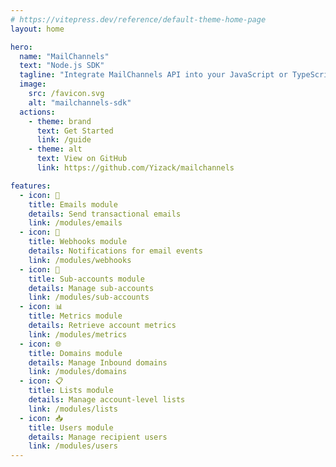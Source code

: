 ```yaml
---
# https://vitepress.dev/reference/default-theme-home-page
layout: home

hero:
  name: "MailChannels"
  text: "Node.js SDK"
  tagline: "Integrate MailChannels API into your JavaScript or TypeScript server-side applications."
  image:
    src: /favicon.svg
    alt: "mailchannels-sdk"
  actions:
    - theme: brand
      text: Get Started
      link: /guide
    - theme: alt
      text: View on GitHub
      link: https://github.com/Yizack/mailchannels

features:
  - icon: 📧
    title: Emails module
    details: Send transactional emails
    link: /modules/emails
  - icon: 📢
    title: Webhooks module
    details: Notifications for email events
    link: /modules/webhooks
  - icon: 🪪
    title: Sub-accounts module
    details: Manage sub-accounts
    link: /modules/sub-accounts
  - icon: 📊
    title: Metrics module
    details: Retrieve account metrics
    link: /modules/metrics
  - icon: 🌐
    title: Domains module
    details: Manage Inbound domains
    link: /modules/domains
  - icon: 📋
    title: Lists module
    details: Manage account-level lists
    link: /modules/lists
  - icon: 📥
    title: Users module
    details: Manage recipient users
    link: /modules/users
---
```


<!-- @include: ../README.md#note -->
<!-- @include: ../README.md#roadmap -->

